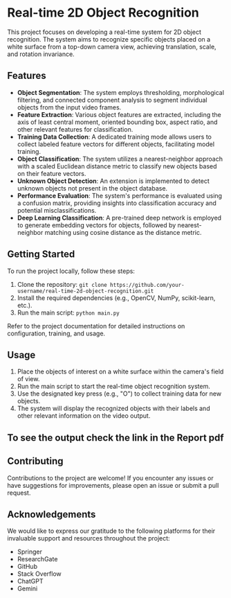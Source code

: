 

# Real-time 2D Object Recognition

This project focuses on developing a real-time system for 2D object recognition. The system aims to recognize specific objects placed on a white surface from a top-down camera view, achieving translation, scale, and rotation invariance.

## Features

- **Object Segmentation**: The system employs thresholding, morphological filtering, and connected component analysis to segment individual objects from the input video frames.
- **Feature Extraction**: Various object features are extracted, including the axis of least central moment, oriented bounding box, aspect ratio, and other relevant features for classification.
- **Training Data Collection**: A dedicated training mode allows users to collect labeled feature vectors for different objects, facilitating model training.
- **Object Classification**: The system utilizes a nearest-neighbor approach with a scaled Euclidean distance metric to classify new objects based on their feature vectors.
- **Unknown Object Detection**: An extension is implemented to detect unknown objects not present in the object database.
- **Performance Evaluation**: The system's performance is evaluated using a confusion matrix, providing insights into classification accuracy and potential misclassifications.
- **Deep Learning Classification**: A pre-trained deep network is employed to generate embedding vectors for objects, followed by nearest-neighbor matching using cosine distance as the distance metric.

## Getting Started

To run the project locally, follow these steps:

1. Clone the repository: `git clone https://github.com/your-username/real-time-2d-object-recognition.git`
2. Install the required dependencies (e.g., OpenCV, NumPy, scikit-learn, etc.).
3. Run the main script: `python main.py`

Refer to the project documentation for detailed instructions on configuration, training, and usage.

## Usage

1. Place the objects of interest on a white surface within the camera's field of view.
2. Run the main script to start the real-time object recognition system.
3. Use the designated key press (e.g., "O") to collect training data for new objects.
4. The system will display the recognized objects with their labels and other relevant information on the video output.

## To see the output check the link in the Report pdf

## Contributing

Contributions to the project are welcome! If you encounter any issues or have suggestions for improvements, please open an issue or submit a pull request.

## Acknowledgements

We would like to express our gratitude to the following platforms for their invaluable support and resources throughout the project:

- Springer
- ResearchGate
- GitHub
- Stack Overflow
- ChatGPT
- Gemini
